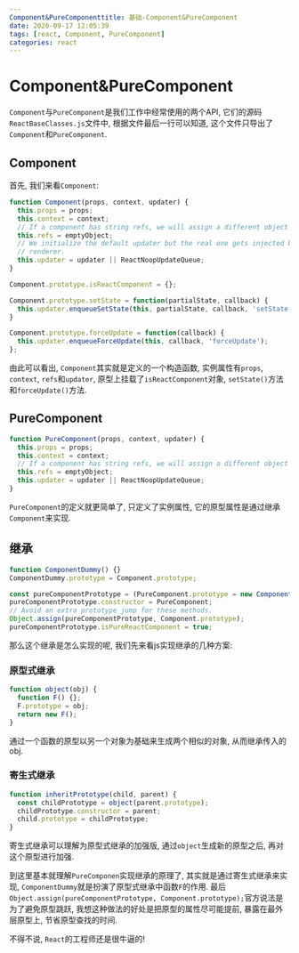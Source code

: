 ```yaml
---
Component&PureComponenttitle: 基础-Component&PureComponent
date: 2020-09-17 12:05:39
tags: [react, Component, PureComponent]
categories: react
---
```


# Component&PureComponent

`Component`与`PureComponent`是我们工作中经常使用的两个API, 它们的源码`ReactBaseClasses.js`文件中, 根据文件最后一行可以知道, 这个文件只导出了`Component`和`PureComponent`.



## Component

首先, 我们来看`Component`:

```javascript
function Component(props, context, updater) {
  this.props = props;
  this.context = context;
  // If a component has string refs, we will assign a different object later.
  this.refs = emptyObject;
  // We initialize the default updater but the real one gets injected by the
  // renderer.
  this.updater = updater || ReactNoopUpdateQueue;
}

Component.prototype.isReactComponent = {};

Component.prototype.setState = function(partialState, callback) {
  this.updater.enqueueSetState(this, partialState, callback, 'setState');
}

Component.prototype.forceUpdate = function(callback) {
  this.updater.enqueueForceUpdate(this, callback, 'forceUpdate');
};
```

由此可以看出, `Component`其实就是定义的一个构造函数, 实例属性有`props`, `context`, `refs`和`updater`, 原型上挂载了`isReactComponent`对象, `setState()`方法和`forceUpdate()`方法.

## PureComponent

```javascript
function PureComponent(props, context, updater) {
  this.props = props;
  this.context = context;
  // If a component has string refs, we will assign a different object later.
  this.refs = emptyObject;
  this.updater = updater || ReactNoopUpdateQueue;
}
```

`PureComponent`的定义就更简单了, 只定义了实例属性, 它的原型属性是通过继承`Component`来实现.



## 继承

```javascript
function ComponentDummy() {}
ComponentDummy.prototype = Component.prototype;

const pureComponentPrototype = (PureComponent.prototype = new ComponentDummy());
pureComponentPrototype.constructor = PureComponent;
// Avoid an extra prototype jump for these methods.
Object.assign(pureComponentPrototype, Component.prototype);
pureComponentPrototype.isPureReactComponent = true;
```

那么这个继承是怎么实现的呢, 我们先来看js实现继承的几种方案:

### 原型式继承

```javascript
function object(obj) {
  function F() {};
  F.prototype = obj;
  return new F();
}
```

通过一个函数的原型以另一个对象为基础来生成两个相似的对象, 从而继承传入的obj.

### 寄生式继承

```javascript
function inheritPrototype(child, parent) {
  const childPrototype = object(parent.prototype);
  childPrototype.constructor = parent;
  child.prototype = childPrototype;
}
```

寄生式继承可以理解为原型式继承的加强版, 通过`object`生成新的原型之后, 再对这个原型进行加强.



到这里基本就理解`PureComponen`实现继承的原理了, 其实就是通过寄生式继承来实现, `ComponentDummy`就是扮演了原型式继承中函数`F`的作用. 最后`Object.assign(pureComponentPrototype, Component.prototype);`官方说法是为了避免原型跳跃, 我想这种做法的好处是把原型的属性尽可能提前, 暴露在最外层原型上, 节省原型查找的时间.



不得不说, `React`的工程师还是很牛逼的!



<!-- more -->